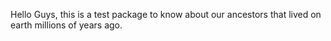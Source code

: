 Hello Guys, this is a test package to know about our ancestors that lived on earth millions of years ago. 
